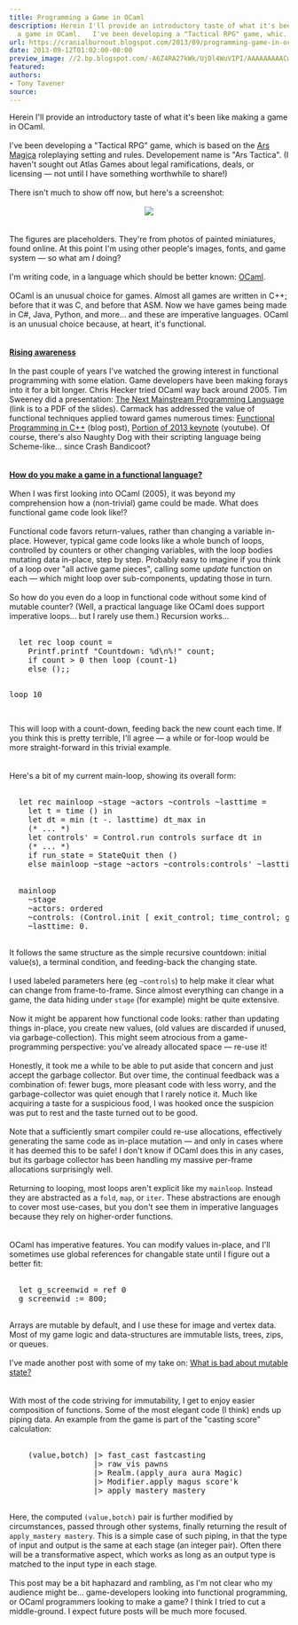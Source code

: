 ```yaml
---
title: Programming a Game in OCaml
description: Herein I'll provide an introductory taste of what it's been like making
  a game in OCaml.   I've been developing a "Tactical RPG" game, whic...
url: https://cranialburnout.blogspot.com/2013/09/programming-game-in-ocaml.html
date: 2013-09-12T01:02:00-00:00
preview_image: //2.bp.blogspot.com/-A6Z4RA27kWk/UjDl4WuVIPI/AAAAAAAAACw/ZF3IJfPd-a8/w1200-h630-p-k-no-nu/at.png
featured:
authors:
- Tony Tavener
source:
---
```


<div dir="ltr" style="text-align: left;" trbidi="on">
Herein I'll provide an introductory taste of what it's been like making a game in OCaml.<br/>
<br/>
I've been developing a &quot;Tactical RPG&quot; game, which is based on the <a href="http://www.atlas-games.com/arm5/" target="_blank">Ars Magica</a> roleplaying setting and rules. Developement name is &quot;Ars Tactica&quot;. (I haven't sought out Atlas Games about legal ramifications, deals, or licensing &mdash; not until I have something worthwhile to share!)<br/>
<br/>
There isn't much to show off now, but here's a screenshot:<br/>
<br/>
<div class="separator" style="clear: both; text-align: center;">
<a href="http://2.bp.blogspot.com/-A6Z4RA27kWk/UjDl4WuVIPI/AAAAAAAAACw/ZF3IJfPd-a8/s1600/at.png" imageanchor="1" style="margin-left: 1em; margin-right: 1em;"><img src="http://2.bp.blogspot.com/-A6Z4RA27kWk/UjDl4WuVIPI/AAAAAAAAACw/ZF3IJfPd-a8/s1600/at.png" border="0"/></a></div>
<br/>
<br/>
The figures are placeholders. They're from photos of painted miniatures, found online. At this point I'm using other people's images, fonts, and game system &mdash; so what am <i>I</i> doing?<br/>
<br/>
I'm writing code, in a language which should be better known: <a href="http://ocaml.org/" target="_blank">OCaml</a>.<br/>
<br/>
OCaml is an unusual choice for games. Almost all games are written in C++; before that it was C, and before that ASM. Now we have games being made in C#, Java, Python, and more... and these are imperative languages. OCaml is an unusual choice because, at heart, it's functional.<br/>
<br/>
<br/>
<div style="text-align: left;">
<b><u>
Rising awareness</u></b></div>
<br/>
In the past couple of years I've watched the growing interest in functional programming with some elation. Game developers have been making forays into it for a bit longer. Chris Hecker tried OCaml way back around 2005. Tim Sweeney did a presentation: <a href="http://www.st.cs.uni-saarland.de/edu/seminare/2005/advanced-fp/docs/sweeny.pdf" target="_blank">The Next Mainstream Programming Language</a> (link is to a PDF of the slides). Carmack has addressed the value of functional techniques applied toward games numerous times: <a href="http://www.altdevblogaday.com/2012/04/26/functional-programming-in-c/ - [404 Not Found]" target="_blank">Functional Programming in C++</a> (blog post), <a href="http://youtu.be/1PhArSujR_A?t=2m07s" target="_blank">Portion of 2013 keynote</a> (youtube). Of course, there's also Naughty Dog with their scripting language being Scheme-like... since Crash Bandicoot?<br/>
<br/>
<br/>
<div style="text-align: left;">
<b><u>
How do you make a game in a functional language?</u></b></div>
<br/>
When I was first looking into OCaml (2005), it was beyond my comprehension how a (non-trivial) game could be made. What does functional game code look like!?<br/>
<br/>
Functional code favors return-values, rather than changing a variable in-place. However, typical game code looks like a whole bunch of loops, controlled by counters or other changing variables, with the loop bodies mutating data in-place, step by step. Probably easy to imagine if you think of a loop over &quot;all active game pieces&quot;, calling some <i>update</i> function on each &mdash; which might loop over sub-components, updating those in turn.<br/>
<br/>
So how do you even do a loop in functional code without some kind of mutable counter? (Well, a practical language like OCaml does support imperative loops... but I rarely use them.) Recursion works...<br/>
<br/>
<pre>  <span class="Keyword">let</span> <span class="Keyword">rec</span> loop count <span class="Keyword">=</span>
    <span class="Include">Printf</span>.printf <span class="String">&quot;Countdown: %d\n%!&quot;</span> count<span class="Keyword">;</span>
    <span class="Conditional">if</span> count <span class="Operator">&gt;</span> <span class="Float">0</span> <span class="Conditional">then</span> loop <span class="Delimiter">(</span>count<span class="Operator">-</span><span class="Float">1</span><span class="Delimiter">)</span>
    <span class="Keyword">else</span> <span class="Constant">()</span><span class="Operator">;;</span>

  loop <span class="Float">10</span>
</pre>
<br/>
This will loop with a count-down, feeding back the new count each time. If you think this is pretty terrible, I'll agree &mdash; a while or for-loop would be more straight-forward in this trivial example.<br/>
<br/>
<br/>
Here's a bit of my current main-loop, showing its overall form:<br/>
<br/>
<pre>  <span class="Keyword">let</span> <span class="Keyword">rec</span> mainloop <span class="Label">~</span><span class="Identifier">stage</span> <span class="Label">~</span><span class="Identifier">actors</span> <span class="Label">~</span><span class="Identifier">controls</span> <span class="Label">~</span><span class="Identifier">lasttime</span> <span class="Keyword">=</span>
    <span class="Keyword">let</span> t <span class="Keyword">=</span> time <span class="Constant">()</span> <span class="Keyword">in</span>
    <span class="Keyword">let</span> dt <span class="Keyword">=</span> min <span class="Delimiter">(</span>t <span class="Operator">-.</span> lasttime<span class="Delimiter">)</span> dt_max <span class="Keyword">in</span>
    <span class="Comment">(* ... *)</span>
    <span class="Keyword">let</span> controls' <span class="Keyword">=</span> <span class="Include">Control</span>.run controls surface dt <span class="Keyword">in</span>
    <span class="Comment">(* ... *)</span>
    <span class="Conditional">if</span> run_state <span class="Keyword">=</span> <span class="Constant">StateQuit</span> <span class="Conditional">then</span> <span class="Constant">()</span>
    <span class="Keyword">else</span> mainloop <span class="Label">~</span><span class="Identifier">stage</span> <span class="Label">~</span><span class="Identifier">actors</span> <span class="Label">~</span><span class="Identifier">controls</span>:controls' <span class="Label">~</span><span class="Identifier">lasttime</span>:t


  mainloop
    <span class="Label">~</span><span class="Identifier">stage</span>
    <span class="Label">~</span><span class="Identifier">actors</span>: ordered
    <span class="Label">~</span><span class="Identifier">controls</span>: <span class="Delimiter">(</span><span class="Include">Control</span>.init <span class="Type">[</span> exit_control<span class="Keyword">;</span> time_control<span class="Keyword">;</span> game_control cam_id <span class="Type">]</span><span class="Delimiter">)</span>
    <span class="Label">~</span><span class="Identifier">lasttime</span>: <span class="Float">0</span>.
</pre>
<br/>
It follows the same structure as the simple recursive countdown: initial value(s), a terminal condition, and feeding-back the changing state.<br/>
<br/>
I used labeled parameters here (eg <code>~controls</code>) to help make it clear what can change from frame-to-frame. Since almost everything can change in a game, the data hiding under <code>stage</code> (for example) might be quite extensive.<br/>
<br/>
Now it might be apparent how functional code looks: rather than updating things in-place, you create new values, (old values are discarded if unused, via garbage-collection). This might seem atrocious from a game-programming perspective: you've already allocated space &mdash; re-use it!<br/>
<br/>
Honestly, it took me a while to be able to put aside that concern and just accept the garbage collector. But over time, the continual feedback was a combination of: fewer bugs, more pleasant code with less worry, and the garbage-collector was quiet enough that I rarely notice it. Much like acquiring a taste for a suspicious food, I was hooked once the suspicion was put to rest and the taste turned out to be good.<br/>
<br/>
Note that a sufficiently smart compiler could re-use allocations, effectively generating the same code as in-place mutation &mdash; and only in cases where it has deemed this to be safe! I don't know if OCaml does this in any cases, but its garbage collector has been handling my massive per-frame allocations surprisingly well.<br/>
<br/>
Returning to looping, most loops aren't explicit like my <code>mainloop</code>. Instead they are abstracted as a <code>fold</code>, <code>map</code>, or <code>iter</code>. These abstractions are enough to cover most use-cases, but you don't see them in imperative languages because they rely on higher-order functions.<br/>
<br/>
<br/>
OCaml has imperative features. You can modify values in-place, and I'll sometimes use global references for changable state until I figure out a better fit:<br/>
<br/>
<pre>  <span class="Keyword">let</span> g_screenwid <span class="Keyword">=</span> ref <span class="Float">0</span>
  g_screenwid <span class="Keyword">:=</span> <span class="Float">800</span><span class="Keyword">;</span>
</pre>
<br/>
Arrays are mutable by default, and I use these for image and vertex data. Most of my game logic and data-structures are immutable lists, trees, zips, or queues.<br/>
<br/>
I've made another post with some of my take on:&nbsp;<a href="http://cranialburnout.blogspot.ca/2013/09/avoiding-mutable-state.html" target="_blank">What is bad about mutable state?</a><br/>
<br/>
<br/>
With most of the code striving for immutability, I get to enjoy easier composition of functions. Some of the most elegant code (I think) ends up piping data. An example from the game is part of the &quot;casting score&quot; calculation:<br/>
<br/>
<pre>    <span class="Delimiter">(</span>value,botch<span class="Delimiter">)</span> <span class="Operator">|&gt;</span> fast_cast fastcasting
                  <span class="Operator">|&gt;</span> raw_vis pawns
                  <span class="Operator">|&gt;</span> <span class="Include">Realm</span>.<span class="Delimiter">(</span>apply_aura aura <span class="Constant">Magic</span><span class="Delimiter">)</span>
                  <span class="Operator">|&gt;</span> <span class="Include">Modifier</span>.apply magus score'k
                  <span class="Operator">|&gt;</span> apply_mastery mastery
</pre>
<br/>
Here, the computed <code>(value,botch)</code> pair is further modified by circumstances, passed through other systems, finally returning the result of <code>apply_mastery mastery</code>. This is a simple case of such piping, in that the type of input and output is the same at each stage (an integer pair). Often there will be a transformative aspect, which works as long as an output type is matched to the input type in each stage.<br/>
<br/>
This post may be a bit haphazard and rambling, as I'm not clear who my audience might be... game-developers looking into functional programming, or OCaml programmers looking to make a game? I think I tried to cut a middle-ground. I expect future posts will be much more focused.<br/>
<br/></div>

